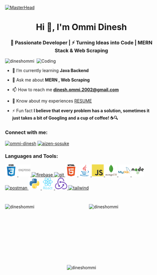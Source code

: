 [![MasterHead](https://user-images.githubusercontent.com/74038190/225813708-98b745f2-7d22-48cf-9150-083f1b00d6c9.gif)]()
<h1 align="center">Hi 👋, I'm Ommi Dinesh</h1>
<h3 align="center">🚀 Passionate Developer | ⚡ Turning Ideas into Code | MERN Stack & Web Scraping</h3>
<img align="right" alt="Coding" width="400 style="margin-top: 100px;" src="https://camo.githubusercontent.com/4d9f5ecceb711eec6e2018f38a5677dc657c9738d4a65ba3b928c41c0a45b439/68747470733a2f2f6d69726f2e6d656469756d2e636f6d2f6d61782f313336302f302a37513379765349765f7430696f4a2d5a2e676966">

<p align="left"> <img src="https://komarev.com/ghpvc/?username=dineshommi&label=Profile%20views&color=0e75b6&style=flat" alt="dineshommi" /> </p>

- 🌱 I’m currently learning **Java Backend**

- 💬 Ask me about **MERN , Web Scraping**

- 📫 How to reach me **dinesh.ommi.2002@gmail.com**

- 📄 Know about my experiences [RESUME](https://drive.google.com/file/d/1amgGhbh1u1x2F33TcvlWQanDKJ7kXLKl/view?usp=sharing)

- ⚡ Fun fact **I believe that every problem has a solution, sometimes it just takes a bit of Googling and a cup of coffee! ☕️🔍**

<h3 align="left">Connect with me:</h3>
<p align="left">
<a href="https://linkedin.com/in/ommi-dinesh" target="blank"><img align="center" src="https://raw.githubusercontent.com/rahuldkjain/github-profile-readme-generator/master/src/images/icons/Social/linked-in-alt.svg" alt="ommi-dinesh" height="30" width="40" /></a>
<a href="https://www.leetcode.com/aizen-sosuke" target="blank"><img align="center" src="https://raw.githubusercontent.com/rahuldkjain/github-profile-readme-generator/master/src/images/icons/Social/leet-code.svg" alt="aizen-sosuke" height="30" width="40" /></a>
</p>

<h3 align="left">Languages and Tools:</h3>
<p align="left"> <a href="https://www.w3schools.com/css/" target="_blank" rel="noreferrer"> <img src="https://raw.githubusercontent.com/devicons/devicon/master/icons/css3/css3-original-wordmark.svg" alt="css3" width="40" height="40"/> </a> <a href="https://expressjs.com" target="_blank" rel="noreferrer"> <img src="https://raw.githubusercontent.com/devicons/devicon/master/icons/express/express-original-wordmark.svg" alt="express" width="40" height="40"/> </a> <a href="https://firebase.google.com/" target="_blank" rel="noreferrer"> <img src="https://www.vectorlogo.zone/logos/firebase/firebase-icon.svg" alt="firebase" width="40" height="40"/> </a> <a href="https://git-scm.com/" target="_blank" rel="noreferrer"> <img src="https://www.vectorlogo.zone/logos/git-scm/git-scm-icon.svg" alt="git" width="40" height="40"/> </a> <a href="https://www.w3.org/html/" target="_blank" rel="noreferrer"> <img src="https://raw.githubusercontent.com/devicons/devicon/master/icons/html5/html5-original-wordmark.svg" alt="html5" width="40" height="40"/> </a> <a href="https://www.java.com" target="_blank" rel="noreferrer"> <img src="https://raw.githubusercontent.com/devicons/devicon/master/icons/java/java-original.svg" alt="java" width="40" height="40"/> </a> <a href="https://developer.mozilla.org/en-US/docs/Web/JavaScript" target="_blank" rel="noreferrer"> <img src="https://raw.githubusercontent.com/devicons/devicon/master/icons/javascript/javascript-original.svg" alt="javascript" width="40" height="40"/> </a> <a href="https://www.mongodb.com/" target="_blank" rel="noreferrer"> <img src="https://raw.githubusercontent.com/devicons/devicon/master/icons/mongodb/mongodb-original-wordmark.svg" alt="mongodb" width="40" height="40"/> </a> <a href="https://www.mysql.com/" target="_blank" rel="noreferrer"> <img src="https://raw.githubusercontent.com/devicons/devicon/master/icons/mysql/mysql-original-wordmark.svg" alt="mysql" width="40" height="40"/> </a> <a href="https://nodejs.org" target="_blank" rel="noreferrer"> <img src="https://raw.githubusercontent.com/devicons/devicon/master/icons/nodejs/nodejs-original-wordmark.svg" alt="nodejs" width="40" height="40"/> </a> <a href="https://postman.com" target="_blank" rel="noreferrer"> <img src="https://www.vectorlogo.zone/logos/getpostman/getpostman-icon.svg" alt="postman" width="40" height="40"/> </a> <a href="https://www.python.org" target="_blank" rel="noreferrer"> <img src="https://raw.githubusercontent.com/devicons/devicon/master/icons/python/python-original.svg" alt="python" width="40" height="40"/> </a> <a href="https://reactjs.org/" target="_blank" rel="noreferrer"> <img src="https://raw.githubusercontent.com/devicons/devicon/master/icons/react/react-original-wordmark.svg" alt="react" width="40" height="40"/> </a> <a href="https://redux.js.org" target="_blank" rel="noreferrer"> <img src="https://raw.githubusercontent.com/devicons/devicon/master/icons/redux/redux-original.svg" alt="redux" width="40" height="40"/> </a> <a href="https://tailwindcss.com/" target="_blank" rel="noreferrer"> <img src="https://www.vectorlogo.zone/logos/tailwindcss/tailwindcss-icon.svg" alt="tailwind" width="40" height="40"/> </a> </p>
<br><!-- Adds two line breaks for spacing -->
<div style="width: 100%; margin-bottom: 20px;">
    <p>
      <img align="left" src="https://github-readme-stats.vercel.app/api/top-langs?username=dineshommi&show_icons=true&locale=en&layout=compact" alt="dineshommi" style="width:40%; height:200px; object-fit: cover;"/>
    </p>
    <p>
      <img align="right" src="https://github-readme-stats.vercel.app/api?username=dineshommi&show_icons=true&locale=en" alt="dineshommi" style="width:45%; height:200px; object-fit: cover;"/>
    </p>
</div>        
<br><br><br><br><br><br><br><br><br> <!-- Adds space between the div and the image below -->

<p align="center">
  <img src="https://github-readme-streak-stats.herokuapp.com/?user=dineshommi&" alt="dineshommi" />  
</p>





